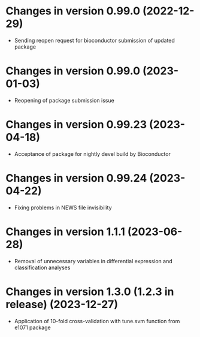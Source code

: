 # Changes in version 0.99.0 (2022-12-29)
+ Sending reopen request for bioconductor submission of updated package

# Changes in version 0.99.0 (2023-01-03)
+ Reopening of package submission issue

# Changes in version 0.99.23 (2023-04-18)
+ Acceptance of package for nightly devel build by Bioconductor

# Changes in version 0.99.24 (2023-04-22)
+ Fixing problems in NEWS file invisibility

# Changes in version 1.1.1 (2023-06-28)
+ Removal of unnecessary variables in differential expression and classification analyses

# Changes in version 1.3.0 (1.2.3 in release) (2023-12-27)
+ Application of 10-fold cross-validation with tune.svm function from e1071 package 